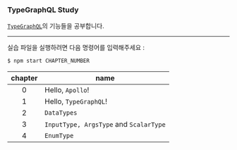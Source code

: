 ### TypeGraphQL Study

[`TypeGraphQL`](https://typegraphql.com/)의 기능들을 공부합니다.

---

실습 파일을 실행하려면 다음 명령어를 입력해주세요 :

```bash
$ npm start CHAPTER_NUMBER
```

| chapter | name                                   |
| :-----: | -------------------------------------- |
|    0    | Hello, `Apollo`!                       |
|    1    | Hello, `TypeGraphQL`!                  |
|    2    | `DataTypes`                            |
|    3    | `InputType, ArgsType` and `ScalarType` |
|    4    | `EnumType`                             |
